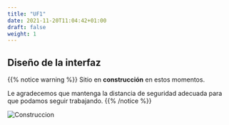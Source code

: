 ```yaml
---
title: "UF1"
date: 2021-11-20T11:04:42+01:00
draft: false
weight: 1
---
```


## Diseño de la interfaz

{{% notice warning %}}
Sitio en **construcción** en estos momentos. 

Le agradecemos que mantenga la distancia de seguridad adecuada para que podamos seguir trabajando.
{{% /notice %}}

![Construccion](https://octodex.github.com/images/manufacturetocat.png?height=500px "En construccion")